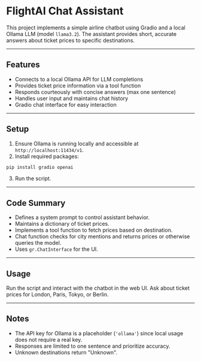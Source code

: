 # FlightAI Chat Assistant

This project implements a simple airline chatbot using Gradio and a local Ollama LLM (model `llama3.2`). The assistant provides short, accurate answers about ticket prices to specific destinations.

---

## Features

- Connects to a local Ollama API for LLM completions
- Provides ticket price information via a tool function
- Responds courteously with concise answers (max one sentence)
- Handles user input and maintains chat history
- Gradio chat interface for easy interaction

---

## Setup

1. Ensure Ollama is running locally and accessible at `http://localhost:11434/v1`.
2. Install required packages:
```bash
pip install gradio openai
```
3. Run the script.

---

## Code Summary

- Defines a system prompt to control assistant behavior.
- Maintains a dictionary of ticket prices.
- Implements a tool function to fetch prices based on destination.
- Chat function checks for city mentions and returns prices or otherwise queries the model.
- Uses `gr.ChatInterface` for the UI.

---

## Usage

Run the script and interact with the chatbot in the web UI. Ask about ticket prices for London, Paris, Tokyo, or Berlin.

---

## Notes

- The API key for Ollama is a placeholder (`'ollama'`) since local usage does not require a real key.
- Responses are limited to one sentence and prioritize accuracy.
- Unknown destinations return "Unknown".
